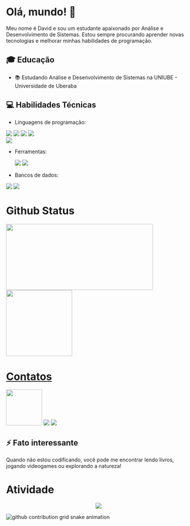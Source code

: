 # Olá, mundo! 👋

Meu nome é David e sou um estudante apaixonado por Análise e Desenvolvimento de Sistemas. Estou sempre procurando aprender novas tecnologias e melhorar minhas habilidades de programação.

## 🎓 Educação
- 📚 Estudando Análise e Desenvolvimento de Sistemas na UNIUBE - Universidade de Uberaba

## 💻 Habilidades Técnicas
- Linguagens de programação:
  <div aligh="left">
 <div>
 <img src="https://img.shields.io/badge/HTML-e06b12?style=for-the-badge&logo=html5&logoColor=white" />
 <img src="https://img.shields.io/badge/CSS-1283e0?&style=for-the-badge&logo=css3&logoColor=white" />
 <img src="https://img.shields.io/badge/JavaScript-F7DF1E?style=for-the-badge&logo=javascript&logoColor=414141" />
 <img src="https://img.shields.io/badge/Node.js-43853D?style=for-the-badge&logo=node.js&logoColor=white"/> <br/>
 <div align="left">
 <img src="https://img.shields.io/badge/TypeScript-007ACC?style=for-the-badge&logo=typescript&logoColor=white"/> <br/>
    
- Ferramentas:
  <div align="left">
  <div>
  <img src="https://img.shields.io/badge/GitHub-100000?style=for-the-badge&logo=github&logoColor=white" />
  <img src="https://img.shields.io/badge/Jenkins-D24939?style=for-the-badge&logo=Jenkins&logoColor=white" /> <br/>
    
- Bancos de dados:
<div align="left">
<div>
<img src="https://img.shields.io/badge/MongoDB-4EA94B?style=for-the-badge&logo=mongodb&logoColor=white" />
<img src="https://img.shields.io/badge/MySQL-005C84?style=for-the-badge&logo=mysql&logoColor=white" />

<h1>Github Status</h1>
 <a href="https://www.github.com/devRogi">
 <img width="400px" height="180em" src="https://github-readme-stats.vercel.app/api?username=devRogi&show_icons=true&theme=dark&include_all_commits=true&count_private=true"/><br/>
  <img height="180em" src="https://github-readme-stats.vercel.app/api/top-langs/?username=devRogi&layout=compact&langs_count=16&theme=dark"/>
</div>
<h1>Contatos</h1>
<div>
 <a href="https://www.tiktok.com/@r0giin?_t=8mLKb9flPl7&_r=1"><img width="98px" src="https://img.shields.io/badge/TikTok-000000?style=for-the-badge&logo=tiktok&logoColor=white"></a>
 <a href="https://www.instagram.com/roge_rdv/"><img src="https://img.shields.io/badge/Instagram-E4405F?style=for-the-badge&logo=instagram&logoColor=white" /></a>
 <a href="https://www.linkedin.com/in/roger-david-ab5404309/"><img src="https://img.shields.io/badge/LinkedIn-0077B5?style=for-the-badge&logo=linkedin&logoColor=white" /></a>
</div>

## ⚡ Fato interessante
Quando não estou codificando, você pode me encontrar lendo livros, jogando videogames ou explorando a natureza!

<h1>Atividade</h1>
<!-- visitors count  -->

<p align="center" >   
  <img src="https://profile-counter.glitch.me/devRogi/count.svg" />  
</p>

<!-- github workflow  -->

 ![github contribution grid snake animation](https://raw.githubusercontent.com/devjosecarlosteles/devjosecarlosteles/output/github-contribution-grid-snake.svg)


